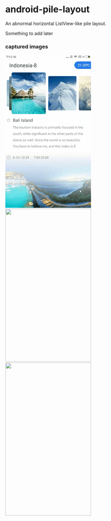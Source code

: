 # android-pile-layout
An abnormal horizontal ListView-like pile layout.

Something to add later
### captured images
<img src="capture/capture1.gif" width="269" height="480"/> <img src="capture2.gif" width="269" height="480"/> <img src="gif3.gif" width="269" height="480"/>
